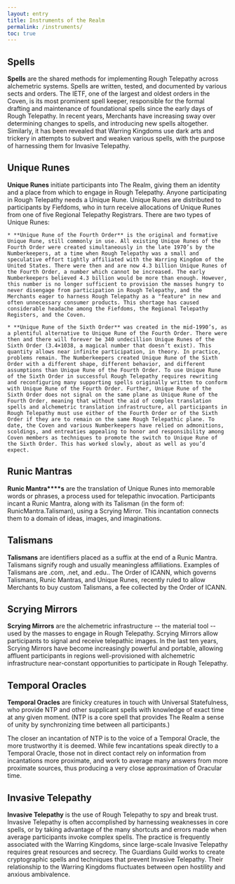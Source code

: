 ```yaml
---
layout: entry
title: Instruments of the Realm 
permalink: /instruments/
toc: true
---
```


## Spells

**Spells** are the shared methods for implementing Rough Telepathy across alchemetric systems. Spells are written, tested, and documented by various sects and orders. The IETF, one of the largest and oldest orders in the Coven, is its most prominent spell keeper, responsible for the formal drafting and maintenance of foundational spells since the early days of Rough Telepathy. In recent years, Merchants have increasing sway over determining changes to spells, and introducing new spells altogether. Similarly, it has been revealed that Warring Kingdoms use dark arts and trickery in attempts to subvert and weaken various spells, with the purpose of harnessing them for Invasive Telepathy. 

## Unique Runes

**Unique Runes** initiate participants into The Realm, giving them an identity and a place from which to engage in Rough Telepathy. Anyone participating in Rough Telepathy needs a Unique Rune. Unique Runes are distributed to participants by Fiefdoms, who in turn receive allocations of Unique Runes from one of five Regional Telepathy Registrars. There are two types of Unique Runes: 

    * **Unique Rune of the Fourth Order** is the original and formative Unique Rune, still commonly in use. All existing Unique Runes of the Fourth Order were created simultaneously in the late 1970’s by the Numberkeepers, at a time when Rough Telepathy was a small and speculative effort tightly affiliated with the Warring Kingdom of the United States. There were then and are now 4.3 billion Unique Runes of the Fourth Order, a number which cannot be increased. The early Numberkeepers believed 4.3 billion would be more than enough. However, this number is no longer sufficient to provision the masses hungry to never disengage from participation in Rough Telepathy, and the Merchants eager to harness Rough Telepathy as a "feature" in new and often unnecessary consumer products. This shortage has caused considerable headache among the Fiefdoms, the Regional Telepathy Registers, and the Coven. 

    * **Unique Rune of the Sixth Order** was created in the mid-1990’s, as a plentiful alternative to Unique Rune of the Fourth Order. There were then and there will forever be 340 undecillion Unique Runes of the Sixth Order (3.4×1038, a magical number that doesn’t exist). This quantity allows near infinite participation, in theory. In practice, problems remain. The Numberkeepers created Unique Rune of the Sixth Order with a different shape, different behavior, and different assumptions than Unique Rune of the Fourth Order. To use Unique Rune of the Sixth Order in successful Rough Telepathy requires rewriting and reconfiguring many supporting spells originally written to conform with Unique Rune of the Fourth Order. Further, Unique Rune of the Sixth Order does not signal on the same plane as Unique Rune of the Fourth Order, meaning that without the aid of complex translation spells and alchemetric translation infrastructure, all participants in Rough Telepathy must use either of the Fourth Order or of the Sixth Order if they are to remain on the same Rough Telepathic plane. To date, the Coven and various Numberkeepers have relied on admonitions, scoldings, and entreaties appealing to honor and responsibility among Coven members as techniques to promote the switch to Unique Rune of the Sixth Order. This has worked slowly, about as well as you’d expect.

## Runic Mantras

**Runic Mantra****s** are the translation of Unique Runes into memorable words or phrases, a process used for telepathic invocation. Participants incant a Runic Mantra, along with its Talisman (in the form of: RunicMantra.Talisman), using a Scrying Mirror. This incantation connects them to a domain of ideas, images, and imaginations.

## Talismans

**Talismans** are identifiers placed as a suffix at the end of a Runic Mantra. Talismans signify rough and usually meaningless affiliations. Examples of Talismans are .com, .net, and .edu.. The Order of ICANN, which governs Talismans, Runic Mantras, and Unique Runes, recently ruled to allow Merchants to buy custom Talismans, a fee collected by the Order of ICANN. 

## Scrying Mirrors

**Scrying Mirrors** are the alchemetric infrastructure -- the material tool -- used by the masses to engage in Rough Telepathy. Scrying Mirrors allow participants to signal and receive telepathic images. In the last ten years, Scrying Mirrors have become increasingly powerful and portable, allowing affluent participants in regions well-provisioned with alchemetric infrastructure near-constant opportunities to participate in Rough Telepathy.  

## Temporal Oracles

**Temporal Oracles** are finicky creatures in touch with Universal Statefulness, who provide NTP and other supplicant spells with knowledge of exact time at any given moment. (NTP is a core spell that provides The Realm a sense of unity by synchronizing time between all participants.)

The closer an incantation of NTP is to the voice of a Temporal Oracle, the more trustworthy it is deemed. While few incantations speak directly to a Temporal Oracle, those not in direct contact rely on information from incantations more proximate, and work to average many answers from more proximate sources, thus producing a very close approximation of Oracular time. 

## Invasive Telepathy

**Invasive Telepathy** is the use of Rough Telepathy to spy and break trust. Invasive Telepathy is often accomplished by harnessing weaknesses in core spells, or by taking advantage of the many shortcuts and errors made when average participants invoke complex spells. The practice is frequently associated with the Warring Kingdoms, since large-scale Invasive Telepathy requires great resources and secrecy. The Guardians Guild works to create cryptographic spells and techniques that prevent Invasive Telepathy. Their relationship to the Warring Kingdoms fluctuates between open hostility and anxious ambivalence. 